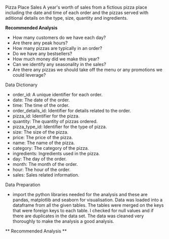 Pizza Place Sales
A year's worth of sales from a fictious pizza place including the date and time of each order and the pizzas served with aditional details on the type, size, quantity and ingredients.

**Recommended Analysis**
* How many customers do we have each day? 
* Are there any peak hours?
* How many pizzas are typically in an order? 
* Do we have any bestsellers?
* How much money did we make this year? 
* Can we identify any seasonality in the sales?
* Are there any pizzas we should take off the menu or any promotions we could leverage?

Data Dictionary
* order_id: A unique identifier for each order.
* date: The date of the order.
* time: The time of the order.
* order_details_id: Identifier for details related to the order.
* pizza_id: Identifier for the pizza.
* quantity: The quantity of pizzas ordered.
* pizza_type_id: Identifier for the type of pizza.
* size: The size of the pizza.
* price: The price of the pizza.
* name: The name of the pizza.
* category: The category of the pizza.
* ingredients: Ingredients used in the pizza.
* day: The day of the order.
* month: The month of the order.
* hour: The hour of the order.
* sales: Sales related information.

Data Preparation
* import the python libraries needed for the analysis and these are pandas, matplotlib and seaborn for visualisation.
Data was loaded into a dataframe from all the given tables.
The tables were merged on the keys that were foreign keys to each table.
I checked for null values and if there are duplicates in the data set. The data was cleaned very thoroughly to make the analysis a good analysis.

** Recommended Analysis **

